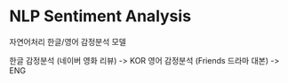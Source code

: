 # NLP Sentiment Analysis

자연어처리 한글/영어 감정분석 모델

한글 감정분석 (네이버 영화 리뷰) -> KOR
영어 감정분석 (Friends 드라마 대본) -> ENG
